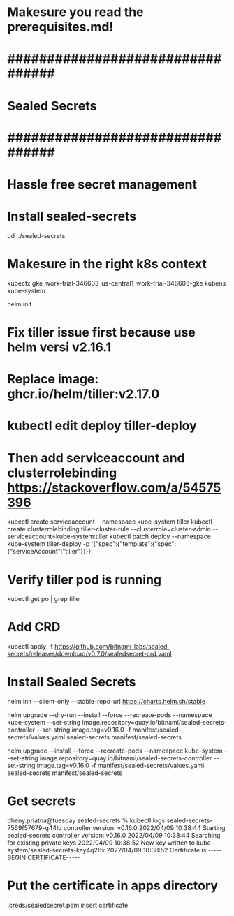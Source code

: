 # Makesure you read the prerequisites.md!

# ################################# #
#          Sealed Secrets           #
# ################################# #
# Hassle free secret management
# Install sealed-secrets
cd ../sealed-secrets

# Makesure in the right k8s context
kubectx gke_work-trial-346603_us-central1_work-trial-346603-gke
kubens kube-system

helm init
# Fix tiller issue first because use helm versi v2.16.1
# Replace image: ghcr.io/helm/tiller:v2.17.0
# kubectl edit deploy tiller-deploy
# Then add serviceaccount and clusterrolebinding https://stackoverflow.com/a/54575396

kubectl create serviceaccount --namespace kube-system tiller
kubectl create clusterrolebinding tiller-cluster-rule --clusterrole=cluster-admin --serviceaccount=kube-system:tiller
kubectl patch deploy --namespace kube-system tiller-deploy -p '{"spec":{"template":{"spec":{"serviceAccount":"tiller"}}}}'

# Verify tiller pod is running
kubectl get po | grep tiller

# Add CRD
kubectl apply -f https://github.com/bitnami-labs/sealed-secrets/releases/download/v0.7.0/sealedsecret-crd.yaml

# Install Sealed Secrets
helm init --client-only --stable-repo-url https://charts.helm.sh/stable

helm upgrade --dry-run --install --force --recreate-pods --namespace kube-system --set-string image.repository=quay.io/bitnami/sealed-secrets-controller --set-string image.tag=v0.16.0 -f manifest/sealed-secrets/values.yaml sealed-secrets manifest/sealed-secrets

helm upgrade --install --force --recreate-pods --namespace kube-system --set-string image.repository=quay.io/bitnami/sealed-secrets-controller --set-string image.tag=v0.16.0 -f manifest/sealed-secrets/values.yaml sealed-secrets manifest/sealed-secrets

# Get secrets
dheny.priatna@tuesday sealed-secrets % kubectl logs sealed-secrets-7569f57679-q44ld
controller version: v0.16.0
2022/04/09 10:38:44 Starting sealed-secrets controller version: v0.16.0
2022/04/09 10:38:44 Searching for existing private keys
2022/04/09 10:38:52 New key written to kube-system/sealed-secrets-key4q26x
2022/04/09 10:38:52 Certificate is 
-----BEGIN CERTIFICATE-----
<redacted>

# Put the certificate in apps directory
.creds/sealedsecret.pem
insert certificate

